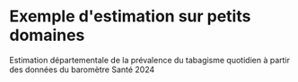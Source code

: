 # Exemple d'estimation sur petits domaines
Estimation départementale de la prévalence du tabagisme quotidien à partir des données du baromètre Santé 2024

